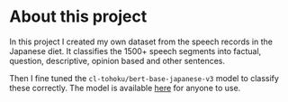 # About this project

In this project I created my own dataset from the speech records in the Japanese diet. It classifies the 1500+ speech segments into factual, question, descriptive, opinion based and other sentences.

Then I fine tuned the `cl-tohoku/bert-base-japanese-v3` model to classify these correctly. The model is available [here](https://huggingface.co/kkatodus/jp-speech-classifier?text=%E3%83%90%E3%83%8A%E3%83%8A%E3%81%AF%E3%81%8A%E3%82%84%E3%81%A4%E3%81%AB%E5%85%A5%E3%82%8A%E3%81%BE%E3%81%99%E3%81%8B) for anyone to use.